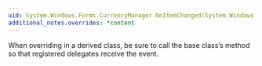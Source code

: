 ```yaml
---
uid: System.Windows.Forms.CurrencyManager.OnItemChanged(System.Windows.Forms.ItemChangedEventArgs)
additional_notes.overrides: *content
---
```


<p>When overriding <xref href="System.Windows.Forms.CurrencyManager.OnItemChanged(System.Windows.Forms.ItemChangedEventArgs)"></xref> in a derived class, be sure to call the base class’s <xref href="System.Windows.Forms.CurrencyManager.OnItemChanged(System.Windows.Forms.ItemChangedEventArgs)"></xref> method so that registered delegates receive the event.</p>


